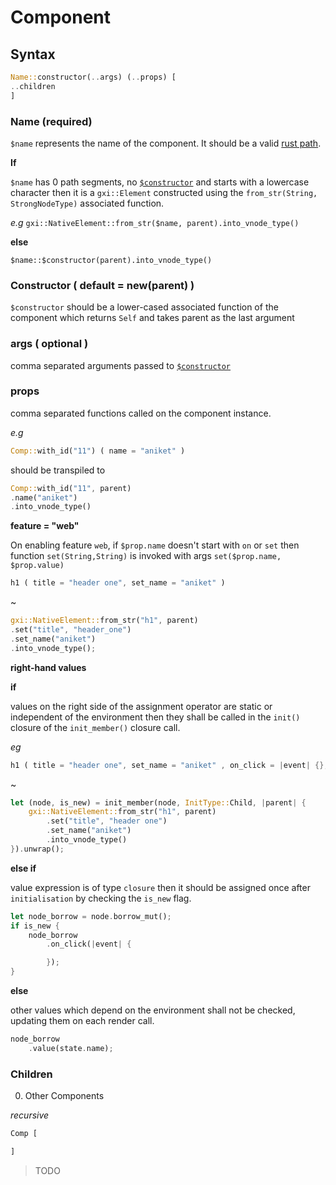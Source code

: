 # Component

## Syntax

```rust
Name::constructor(..args) (..props) [
..children
]
```

### Name (required)

`$name` represents the name of the component.
It should be a valid [rust path](https://doc.rust-lang.org/reference/paths.html#paths-in-types).

**If**

`$name` has 0 path segments, no [`$constructor`](#constructor--default--newparent-) and starts
with a lowercase character then it is a `gxi::Element` constructed using the
`from_str(String, StrongNodeType)` associated function.

*e.g*
`gxi::NativeElement::from_str($name, parent).into_vnode_type()`

**else**

`$name::$constructor(parent).into_vnode_type()`

### Constructor ( default = new(parent) )

`$constructor` should be a lower-cased associated function of the component which returns `Self` and takes parent as the last argument

### args ( optional )

comma separated arguments passed to [`$constructor`](#constructor--default--newparent-)

### props

comma separated functions called on the component instance.

*e.g*

```rust
Comp::with_id("11") ( name = "aniket" )
```

should be transpiled to

```rust
Comp::with_id("11", parent)
.name("aniket")
.into_vnode_type()
```

**feature = "web"**

On enabling feature `web`, if `$prop.name` doesn't start with `on` or `set` then function `set(String,String)` is
invoked with args `set($prop.name, $prop.value)`

```rust
h1 ( title = "header one", set_name = "aniket" )
```

~

```rust
gxi::NativeElement::from_str("h1", parent)
.set("title", "header_one")
.set_name("aniket")
.into_vnode_type();
```

**right-hand values**

**if**

values on the right side of the assignment operator are static or independent of the environment then they shall be
called in the `init()` closure of the `init_member()` closure call.

*eg*

```rust
h1 ( title = "header one", set_name = "aniket" , on_click = |event| {}, value = state.name )
```

~

```rust
let (node, is_new) = init_member(node, InitType::Child, |parent| {
    gxi::NativeElement::from_str("h1", parent)
        .set("title", "header one")
        .set_name("aniket")
        .into_vnode_type()
}).unwrap();
```

**else if**

value expression is of type `closure` then it should be assigned once after
`initialisation` by checking the `is_new` flag.

```rust
let node_borrow = node.borrow_mut();
if is_new {
    node_borrow
        .on_click(|event| {

        });
}
```

**else**

other values which depend on the environment shall not be checked, updating them on each render call.

```rust
node_borrow
    .value(state.name);
```

### Children

0. Other Components

*recursive*

```rust
Comp [

]
```

> TODO

